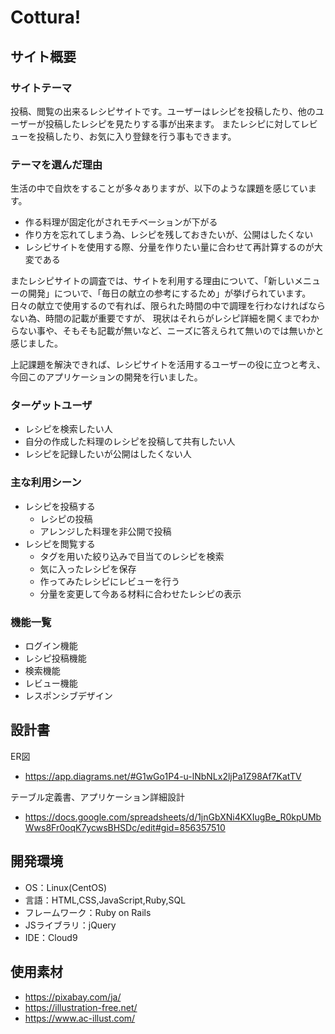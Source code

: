 # Cottura!

## サイト概要

### サイトテーマ
投稿、閲覧の出来るレシピサイトです。ユーザーはレシピを投稿したり、他のユーザーが投稿したレシピを見たりする事が出来ます。
またレシピに対してレビューを投稿したり、お気に入り登録を行う事もできます。


### テーマを選んだ理由
生活の中で自炊をすることが多々ありますが、以下のような課題を感じています。
- 作る料理が固定化がされモチベーションが下がる
- 作り方を忘れてしまう為、レシピを残しておきたいが、公開はしたくない
- レシピサイトを使用する際、分量を作りたい量に合わせて再計算するのが大変である

またレシピサイトの調査では、サイトを利用する理由について、「新しいメニューの開発」についで、「毎日の献立の参考にするため」が挙げられています。  
日々の献立で使用するので有れば、限られた時間の中で調理を行わなければならない為、時間の記載が重要ですが、
現状はそれらがレシピ詳細を開くまでわからない事や、そもそも記載が無いなど、ニーズに答えられて無いのでは無いかと感じました。

上記課題を解決できれば、レシピサイトを活用するユーザーの役に立つと考え、今回このアプリケーションの開発を行いました。

### ターゲットユーザ
- レシピを検索したい人
- 自分の作成した料理のレシピを投稿して共有したい人
- レシピを記録したいが公開はしたくない人

### 主な利用シーン
- レシピを投稿する
  - レシピの投稿
  - アレンジした料理を非公開で投稿
- レシピを閲覧する
  - タグを用いた絞り込みで目当てのレシピを検索
  - 気に入ったレシピを保存
  - 作ってみたレシピにレビューを行う
  - 分量を変更して今ある材料に合わせたレシピの表示

### 機能一覧
- ログイン機能
- レシピ投稿機能
- 検索機能
- レビュー機能
- レスポンシブデザイン


## 設計書
ER図
- https://app.diagrams.net/#G1wGo1P4-u-lNbNLx2ljPa1Z98Af7KatTV

テーブル定義書、アプリケーション詳細設計
- https://docs.google.com/spreadsheets/d/1jnGbXNi4KXIugBe_R0kpUMbWws8Fr0oqK7ycwsBHSDc/edit#gid=856357510

## 開発環境
- OS：Linux(CentOS)
- 言語：HTML,CSS,JavaScript,Ruby,SQL
- フレームワーク：Ruby on Rails
- JSライブラリ：jQuery
- IDE：Cloud9

## 使用素材
- https://pixabay.com/ja/
- https://illustration-free.net/
- https://www.ac-illust.com/
